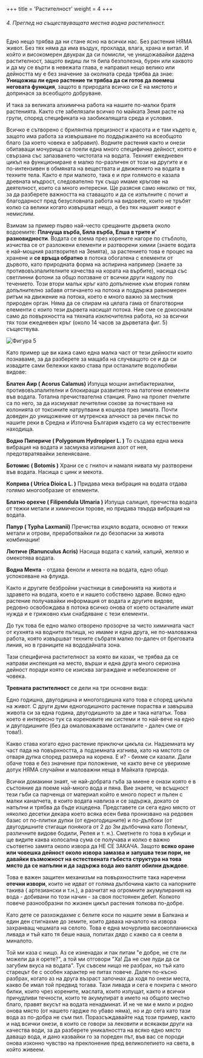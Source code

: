 +++
title = 'Растителност'
weight = 4
+++

###### 4. Преглед на съществуващата местна водна растителност.
Едно нещо трябва да ни стане ясно на всички нас. Без растения НЯМА живот. Без тях няма да има въздух, прохлада, влага, храна и витал. И който и високомерен двукрак да си помисли, че унищожавайки дадена растителност, защото видиш ли тя била безполезна, бурен или каквото и да му се върти в невежата глава, е направил нещо велико или дейността му е без значение за околната среда трябва да знае: **Унищожиш ли едно растение ти трябва да си готов да поемеш неговата функция**, защото в природата всичко си Е на мястото и допринася за всеобщото добруване.

И така за великата алхимична работа на нашите по-малки братя растенията. Както сте забелязали всичко по майката Земя расте на групи, според спецификата на заобикалящата среда и условия.

Всичко е сътворено с брилянтна прецизност и красота и е там където е, защото има работа за извършване по поддържането на всеобщото благо (за което човека е забравил). Водните растения както и онези обитаващи мочурища са поели една много специфична  дейност, която е свързана със запазването чистотата на водата. Техният ежедневен цикъл на функциониране е малко по-различен от този на другите и е по-интензивен в обмяната на веществата и движението на водата в техните тела.
Както е при малкото, така е и при голямото е казала древната мъдрост, следователно тук също имаме кръгове на деятелност, които са много интересни. Ще разясня само няколко от тях, за да разберете важността на ставащото и да се изпълните с почит и благодарност пред безусловната работа на видовете, които не тръбят колко са велики когато извършват нещо, а без тях нашият живот е немислим.

Взимам за пример първо най-често срещаните дървета около водоемите: **Плачуща върба, Бяла върба, Елша в трите и' разновидности**. Водата се взема през корените нагоре по стъблото, изчиства се от разложени елементи и разтворени химии (знаете водата е най-мощния разтворител на Земята), за растението това е процес на хранене и **се връща обратно** в потока обогатена с елементи от дървото, като природната форма на аспирина например (знаете за противовъзпалителните качества на кората на върбите), насища със светлинни фотони за общо ползване от всички други надолу по течението. Този втори малък кръг като допълнение към втория голям допълнително забавя оттичането на потока и поддържа равномерен ритъм на движение на потока, което е много важно за местния природен орган.  Няма да се спирам на цялата гама от благотворни елементи с които тези дървета насищат потока. Ние сме се докоснали само до повърхността на тяхната изключителна работа, но за всички тях този ежедневен кръг (около 14 часов за дърветата фиг. 5) съществува.


![Фигура 5](../../images/fig5.jpg "Фигура 5")


Като пример ще ви кажа само една малка част от тези дейности които познаваме, за да разберете за мащаба на случващото се и да си извадите сами бележки какво става при останалите водолюбиви видове:

**Блатен Аир ( Acorus Calamus)** Изпуща мощни антибактериални, противовъзпалителни и блокиращи развитието на патогени елементи във водата. Тотална пречиствателна станция. Рано на пролет пчелите са по него, за да изсмукват лечителни сокове за почистване на колонията от токсините натрупвани в кошера през зимата. Почти доведен до унищожение от мутренска алчност за речен пясък по нашите реки в Средна и Източна България където са му естествените находища.

**Водно Пипериче ( Polygonum Hydropiper L. )** То създава една мека вибрация на водата и засмуква излишния азот от нея, предотвратявайки зеленясване.

**Ботомис ( Botomis )** Храни се с гнилоч и намаля нивата му разтворени във водата. Насища с цинк и мекота.

**Коприва ( Utrica Dioica L. )** Придава мека вибрация на водата отдава голямо многообразие от елементи.

**Блатно орехче ( Filipendula Ulmaria )** Изпуща салицил, пречиства водата от тежки метали и химически торове, но придава твърда вибрация на водата.

**Папур ( Typha Laxmanii)** Пречиства изцяло водата, основно от тежки метали и отрови, преработвайки ги до безопасни за живота комбинации!

**Лютиче (Ranunculus Acris)** Насища водата с калий, калций, желязо и омекотява водата.

**Водна Мента** - отдава феноли и мекота на водата, едно общо успокояване на флуида.

Както и другите безбройни участници в симфонията на живота и здравето на водата, което е и нашето собствено здраве. Всяко едно растение получавайки информация от водата и другите видове, редовно освобождава в потока всичко онова от което останалите имат нужда и е грижовно към снабдяване с тези елементи.

До тук това бе едно малко отворено прозорче за чисто химичната част от кухнята на водните пътища, но имаме и една друга, не по-маловажна работа, която извършват техните събратя малко по-далеч от бреговата линия, но в границите на вододайната зона.

Тази специфична растителност за която ви казах, че трябва да се направи инспекция на место, върши и една друга много сериозна дейност поради която се изисква заграждане и небезпокоене от човека.

**Тревната растителност** се дели на три основни вида:

Едно годишна, двугодишна и многогодишна като това е според цикъла на живот. С други думи едногодишното растение пораства и завършва живота си за една година, двугодишното за две и така нататък. Това което е интересно тук са кореновите им системи и то най-вече на едно и двугодишните (без да омаловажаваме останалите - далеч сме от това!).

Какво става когато едно растение приключи цикъла си. Надземната му част пада на повърхността, а подземната изгнива, като на мястото се отваря дупка според размера на корена. Е и? - бихме си казали. Дали обаче това е без значение при положение, че както вече се уверихме дотук НЯМА случайни и маловажни неща в Майката природа.

Всички домакини знаят, че най-добрата гъба за миене е онази която е в състояние да поеме най-много вода и пяна. Вие знаете, че всъщност тези гъби са парченца от материал който е много порест и пълен с малки каналчета, в които водата навлиза и се задържа, докато се напълни и трябва да бъде изцедена. Представете си сега едно място от няколко десетки декара което всяка есен бива пронизвано на редовен базис от по-плитки дупки (от едногодишните) и по-дълбоки (от двугодишните стигащи понякога от 2 до 3м дълбочина като Лопенът, различните видове бодили, Репея и т. н.). Сметнете го това в кубици и ще видите каква колосална сума се получава и колко е важно съответно замята около извора да НЕ СЕ ЗАКАЧА. Защото **всяко оране или човешка дейност около извора замазва и запушва тези пори, не давайки възможност на естествената гъбеста структура на това място да се напълни и да задържа вода ако валят обилни дъждове**.

Това е важен защитен механизъм на повърхностните така наречени **отечни извори**, които не идват от голяма дълбочина както са напорните такива ( артезиански и т.н.), а разчитат на огромните акумулирания на вода - добивани по този начин - за своя постоянен дебит. Колкото повече разнообразни по жизнен цикъл растения толкова по-добре.

Като дете се разхождахме с белите коси по нашите земи в Балкана и един ден стигнахме до земите, които даваха началото на извора захранващ чешмата на селото. Това е една мочурлива високопланинска ливада и тъй като тя беше наша, попитах дядо с какво са я сеели в миналото.

Той ми каза с нищо. Аз се изненадах и пак питам "е добре, не сте ли можели да я орете?", а той ми отговори "Ха! Да не сме луди да си загубим вкуса на водата". Тук съвсем нищо не разбрах, но тъй като старецът бе с особен характер не питах повече. Далеч по-късно разбрах, когато аз на друга възраст започнах да ходя по онези места, какво бе имал той предвид тогава. Тази ливада и сега е покрита с много билки, които чрез корените, маслата, които изпущат, както и всички причудливи течности, които те акумулират в името на общото местно благо, правят вкусът на водата ненадминат. И не че ми е мило и родно онова място (от нашето гардже по убаво няма), но и до сега като тази вода аз по-добра не съм пил.  Поразсъждавайте над този пример, както и над всички онези, в които се говори за лековити и всякакви други на качества води, за да разберете уникалността на всяко едно място даващо вода, и дано казвайки го за пореден път, във вас се породи онова изконно чувство на преклонение пред великолепието на света, в който живеем.

